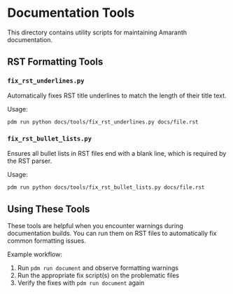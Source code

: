 # Documentation Tools

This directory contains utility scripts for maintaining Amaranth documentation.

## RST Formatting Tools

### `fix_rst_underlines.py`

Automatically fixes RST title underlines to match the length of their title text.

Usage:
```bash
pdm run python docs/tools/fix_rst_underlines.py docs/file.rst
```

### `fix_rst_bullet_lists.py`

Ensures all bullet lists in RST files end with a blank line, which is required by the RST parser.

Usage:
```bash
pdm run python docs/tools/fix_rst_bullet_lists.py docs/file.rst
```

## Using These Tools

These tools are helpful when you encounter warnings during documentation builds. You can run them on RST files
to automatically fix common formatting issues.

Example workflow:
1. Run `pdm run document` and observe formatting warnings
2. Run the appropriate fix script(s) on the problematic files
3. Verify the fixes with `pdm run document` again